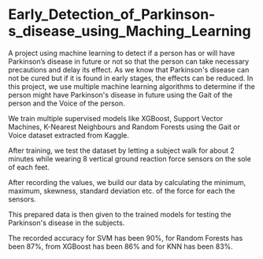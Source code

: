 # Early_Detection_of_Parkinson-s_disease_using_Maching_Learning
A project using machine learning to detect if a person has or will have Parkinson’s disease in future or not so that the person can take necessary precautions and delay its effect.
As we know that Parkinson's disease can not be cured but if it is found in early stages, the effects can be reduced. 
In this project, we use multiple machine learning algorithms to determine if the person might have Parkinson's disease in future using the Gait of the person and the Voice of the person.

We train multiple supervised models like XGBoost, Support Vector Machines, K-Nearest Neighbours and Random Forests using the Gait or Voice dataset extracted from Kaggle.

After training, we test the dataset by letting a subject walk for about 2 minutes while wearing 8 vertical ground reaction force sensors on the sole of each feet.

After recording the values, we build our data by calculating the minimum, maximum, skewness, standard deviation etc. of the force for each the sensors. 

This prepared data is then given to the trained models for testing the Parkinson's disease in the subjects.

The recorded accuracy for SVM has been 90%, for Random Forests has been 87%, from XGBoost has been 86% and for KNN has been 83%.

